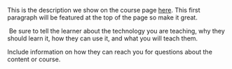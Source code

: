 This is the description we show on the course page [here](https://lab.github.com/Kerhenne/daf-unterricht-stufe-4-studienkolleg-mittelhessen). This first paragraph will be featured at the top of the page so make it great.
​

​
Be sure to tell the learner about the technology you are teaching, why they should learn it, how they can use it, and what you will teach them.
​


Include information on how they can reach you for questions about the content or course. 